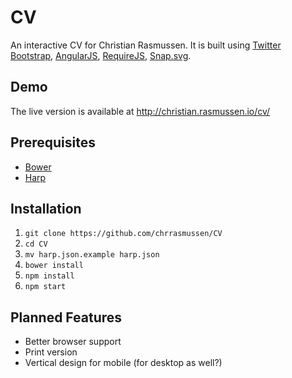 # CV

An interactive CV for Christian Rasmussen. It is built using [Twitter Bootstrap](http://getbootstrap.com/), [AngularJS](http://angularjs.org/), [RequireJS](http://requirejs.org/), [Snap.svg](http://snapsvg.io/).


## Demo

The live version is available at http://christian.rasmussen.io/cv/


## Prerequisites

- [Bower](http://bower.io)
- [Harp](http://harpjs.com)


## Installation

1. `git clone https://github.com/chrrasmussen/CV`
2. `cd CV`
3. `mv harp.json.example harp.json`
4. `bower install`
5. `npm install`
5. `npm start`


## Planned Features

- Better browser support
- Print version
- Vertical design for mobile (for desktop as well?)
